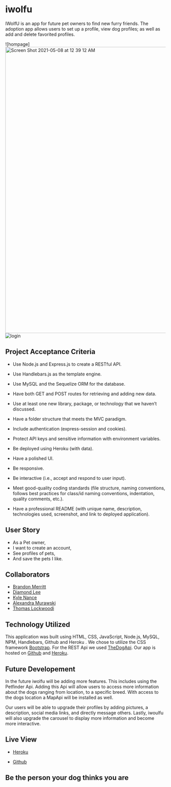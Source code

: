 # iwolfu
IWolfU is an app for future pet owners to find new furry friends. The adoption app allows users to set up a profile, view dog profiles; as well as add and delete favorited profiles.

![hompage]<img width="899" alt="Screen Shot 2021-05-08 at 12 39 12 AM" src="https://user-images.githubusercontent.com/75379703/117527348-4a84b400-af99-11eb-961d-9a97c9fcd689.png">
![login](file:///Users/diamondlee/code/Homework/iwolfu/public/assets/Screen%20Shot%202021-05-08%20at%2012.19.17%20AM.png)


## Project Acceptance Criteria
* Use Node.js and Express.js to create a RESTful API.

* Use Handlebars.js as the template engine.

* Use MySQL and the Sequelize ORM for the database.

* Have both GET and POST routes for retrieving and adding new data.

* Use at least one new library, package, or technology that we haven’t discussed.

* Have a folder structure that meets the MVC paradigm.

* Include authentication (express-session and cookies).

* Protect API keys and sensitive information with environment variables.

* Be deployed using Heroku (with data).

* Have a polished UI.

* Be responsive.

* Be interactive (i.e., accept and respond to user input).

* Meet good-quality coding standards (file structure, naming conventions, follows best practices for class/id naming conventions, indentation, quality comments, etc.).

* Have a professional README (with unique name, description, technologies used, screenshot, and link to deployed application).

## User Story
* As a Pet owner, 
* I want to create an account,
* See profiles of pets,
* And save the pets I like.


## Collaborators
* [Brandon Merritt](https://github.com/CrispyCoder817)
* [Diamond Lee](https://github.com/leediamo)
* [Kyle Nance](https://github.com/Silent0ne)
* [Alexandra Murawski ](https://github.com/almurawski15)
* [Thomas Lockwoodi ](https://github.com/lockwoodtommy01)
 

## Technology Utilized
This application was built using HTML, CSS, JavaScript, Node.js, MySQL, NPM, Handlebars, Github and Heroku . We chose to utilize the CSS framework [Bootstrap](https://getbootstrap.com/). For the REST Api we used [TheDogApi](https://docs.thedogapi.com/). Our app is hosted on [Github](https://github.com/leediamo/iwolfu) and [Heroku](https://iwolfu.herokuapp.com/).

## Future Developement
 In the future iwolfu will be adding more features. This includes  using the Petfinder Api. Adding this Api will allow users to access more information about the dogs ranging from location, to a specific breed. With access to the dogs location a MapApi will be installed as well. 

Our users will be able to upgrade their profiles by adding pictures, a description, social media links, and directly message others. Lastly, iwoulfu will also upgrade the carousel to display more information and become more interactive. 


## Live View

* [Heroku ](https://iwolfu.herokuapp.com/)

* [Github ](https://github.com/leediamo/iwolfu)

## Be the person your dog thinks you are

